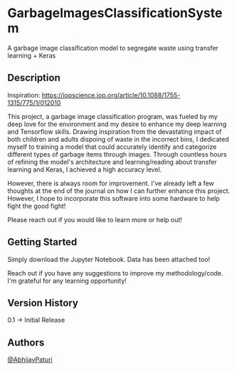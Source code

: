 # GarbageImagesClassificationSystem
A garbage image classification model to segregate waste using transfer learning + Keras

## Description

Inspiration: https://iopscience.iop.org/article/10.1088/1755-1315/775/1/012010<br>

This project, a garbage image classification program, was fueled by my deep love for the environment and my desire to enhance my deep learning and Tensorflow skills. Drawing inspiration from the devastating impact of both children and adults dispoing of waste in the incorrect bins, I dedicated myself to training a model that could accurately identify and categorize different types of garbage items through images. Through countless hours of refining the model's architecture and learning/reading about transfer learning and Keras, I achieved a high accuracy level. 

However, there is always room for improvement. I've already left a few thoughts at the end of the journal on how I can further enhance this project. However, I hope to incorporate this software into some hardware to help fight the good fight! 

Please reach out if you would like to learn more or help out!

## Getting Started 
Simply download the Jupyter Notebook. Data has been attached too! 

Reach out if you have any suggestions to improve my methodology/code. I'm grateful for any learning opportunity!

## Version History
0.1 -> Initial Release

## Authors
[@AbhijayPaturi](https://github.com/AbhijayPaturi)
